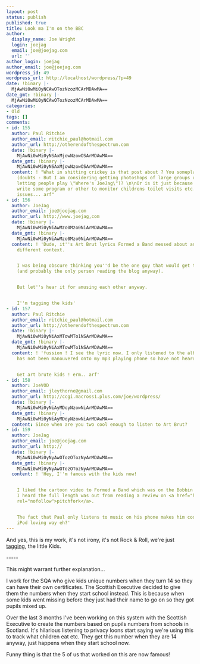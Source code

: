 ```yaml
---
layout: post
status: publish
published: true
title: Look ma I'm on the BBC
author:
  display_name: Joe Wright
  login: joejag
  email: joe@joejag.com
  url: ''
author_login: joejag
author_email: joe@joejag.com
wordpress_id: 49
wordpress_url: http://localhost/wordpress/?p=49
date: !binary |-
  MjAwNi0wMi0yNCAwOTozNzozMCArMDAwMA==
date_gmt: !binary |-
  MjAwNi0wMi0yNCAwOTozNzozMCArMDAwMA==
categories:
- Old
tags: []
comments:
- id: 155
  author: Paul Ritchie
  author_email: ritchie_paul@hotmail.com
  author_url: http://otherendofthespectrum.com
  date: !binary |-
    MjAwNi0wMi0yNSAxMjowNzowOSArMDAwMA==
  date_gmt: !binary |-
    MjAwNi0wMi0yNSAxMjowNzowOSArMDAwMA==
  content: ! "What in shitting crickey is that post about ? You someplace in the picture
    (doubts - But I am considering getting photoshops of large groups of people and
    letting people play \"Where's JoeJag\")? \n\nOr is it just because you have to
    write some program or other to monitor childrens toilet visits etc. Fap fap. Privacy
    issues... arf"
- id: 156
  author: JoeJag
  author_email: joe@joejag.com
  author_url: http://www.joejag,com
  date: !binary |-
    MjAwNi0wMi0yNiAwMzo0Mzo0NiArMDAwMA==
  date_gmt: !binary |-
    MjAwNi0wMi0yNiAwMzo0Mzo0NiArMDAwMA==
  content: ! 'Dude, it''s Art Brut lyrics Formed a Band messed about and put in a
    different context.


    I was being obscure thinking you''d be the one guy that would get the reference
    (and probably the only person reading the blog anyway).


    But let''s hear it for amusing each other anyway.


    I''m tagging the kids'
- id: 157
  author: Paul Ritchie
  author_email: ritchie_paul@hotmail.com
  author_url: http://otherendofthespectrum.com
  date: !binary |-
    MjAwNi0wMi0yNiAxMTowMTo1NSArMDAwMA==
  date_gmt: !binary |-
    MjAwNi0wMi0yNiAxMTowMTo1NSArMDAwMA==
  content: ! 'fussion ! I see the lyric now. I only listened to the album once. It
    has not been manouvered onto my mp3 playing phone so have not heard it more.


    Get art brute kids ! erm.. arf'
- id: 158
  author: JoeVOD
  author_email: jleythorne@gmail.com
  author_url: http://ccgi.macross1.plus.com/joe/wordpress/
  date: !binary |-
    MjAwNi0wMi0yNiAyMDoyNzowNiArMDAwMA==
  date_gmt: !binary |-
    MjAwNi0wMi0yNiAyMDoyNzowNiArMDAwMA==
  content: Since when are you two cool enough to listen to Art Brut?
- id: 159
  author: JoeJag
  author_email: joe@joejag.com
  author_url: http://
  date: !binary |-
    MjAwNi0wMi0yNyAwOTozOTozNyArMDAwMA==
  date_gmt: !binary |-
    MjAwNi0wMi0yNyAwOTozOTozNyArMDAwMA==
  content: ! 'Hey, I''m famous with the kids now!


    I liked the cartoon video to Formed a Band which was on the Bobbin jukebox.  Then
    I heard the full length was out from reading a review on <a href="http://www.pitchforkmedia.com"
    rel="nofollow">pitchfork</a>.


    The fact that Paul only listens to music on his phone makes him cool in a Mac
    iPod loving way eh?'
---
```

<p>And yes, this is my work, it's not irony, it's not Rock & Roll, we're just <a href="http://news.bbc.co.uk/1/hi/scotland/4741630.stm">tagging</a>, the little Kids.</p>
<p>-----</p>
<p>This might warrant further explanation...</p>
<p>I work for the SQA who give kids unique numbers when they turn 14 so they can have their own certificates.  The Scottish Executive decided to give them the numbers when they start school instead.  This is because when some kids went missing before they just had their name to go on so they got pupils mixed up.</p>
<p>Over the last 3 months I've been working on this system with the Scottish Executive to create the numbers based on pupils numbers from schools in Scotland.  It's hilarious listening to privacy loons start saying we're using this to track what children eat etc.  They get this number when they are 14 anyway, just happens when they start school now.</p>
<p>Funny thing is that the 5 of us that worked on this are now famous!</p>
